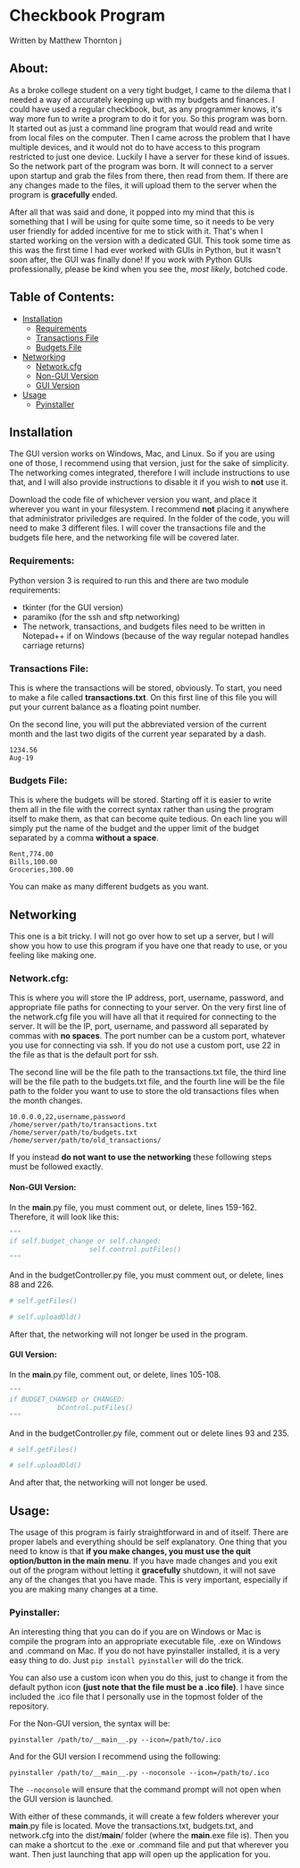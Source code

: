 # Checkbook Program
Written by Matthew Thornton j

## About:
As a broke college student on a very tight budget, I came to the dilema that I needed a way of accurately keeping up with my budgets and finances. I could have used a regular checkbook, but, as any programmer knows, it's way more fun to write a program to do it for you. So this program was born. It started out as just a command line program that would read and write from local files on the computer. Then I came across the problem that I have multiple devices, and it would not do to have access to this program restricted to just one device. Luckily I have a server for these kind of issues. So the network part of the program was born. It will connect to a server upon startup and grab the files from there, then read from them. If there are any changes made to the files, it will upload them to the server when the program is **gracefully** ended. 

After all that was said and done, it popped into my mind that this is something that I will be using for quite some time, so it needs to be very user friendly for added incentive for me to stick with it. That's when I started working on the version with a dedicated GUI. This took some time as this was the first time I had ever worked with GUIs in Python, but it wasn't soon after, the GUI was finally done! If you work with Python GUIs professionally, please be kind when you see the, *most likely*, botched code.

## Table of Contents:
- [Installation](#installation)
  - [Requirements](#requirements)
  - [Transactions File](#transactions)
  - [Budgets File](#budgets)
- [Networking](#networking)
  - [Network.cfg](#networkFile)
  - [Non-GUI Version](#non-gui)
  - [GUI Version](#gui)
- [Usage](#usage)
  - [Pyinstaller](#pyinstaller)

## Installation
The GUI version works on Windows, Mac, and Linux. So if you are using one of those, I recommend using that version, just for the sake of simplicity. The networking comes integrated, therefore I will include instructions to use that, and I will also provide instructions to disable it if you wish to **not** use it.

Download the code file of whichever version you want, and place it wherever you want in your filesystem. I recommend **not** placing it anywhere that administrator priviledges are required. In the folder of the code, you will need to make 3 different files. I will cover the transactions file and the budgets file here, and the networking file will be covered later.

### Requirements:
Python version 3 is required to run this and there are two module requirements:

- tkinter (for the GUI version)
- paramiko (for the ssh and sftp networking)
- The network, transactions, and budgets files need to be written in Notepad++ if on Windows (because of the way regular notepad handles carriage returns)

### Transactions File:<a name="transactions"></a>
This is where the transactions will be stored, obviously. To start, you need to make a file called **transactions.txt**. On this first line of this file you will put your current balance as a floating point number. 

On the second line, you will put the abbreviated version of the current month and the last two digits of the current year separated by a dash.

```
1234.56
Aug-19
```

### Budgets File:<a name="budgets"></a>
This is where the budgets will be stored. Starting off it is easier to write them all in the file with the correct syntax rather than using the program itself to make them, as that can become quite tedious. On each line you will simply put the name of the budget and the upper limit of the budget separated by a comma **without a space**.

```
Rent,774.00
Bills,100.00
Groceries,300.00
```

You can make as many different budgets as you want.

## Networking

This one is a bit tricky. I will not go over how to set up a server, but I will show you how to use this program if you have one that ready to use, or you feeling like making one. 

### Network.cfg:<a name="networkFile"></a>
This is where you will store the IP address, port, username, password, and appropriate file paths for connecting to your server. On the very first line of the network.cfg file you will have all that it required for connecting to the server. It will be the IP, port, username, and password all separated by commas with **no spaces**. The port number can be a custom port, whatever you use for connecting via ssh. If you do not use a custom port, use 22 in the file as that is the default port for ssh.

The second line will be the file path to the transactions.txt file, the third line will be the file path to the budgets.txt file, and the fourth line will be the file path to the folder you want to use to store the old transactions files when the month changes.

```
10.0.0.0,22,username,password
/home/server/path/to/transactions.txt
/home/server/path/to/budgets.txt
/home/server/path/to/old_transactions/
```

If you instead **do not want to use the networking** these following steps must be followed exactly.

#### Non-GUI Version:<a name="non-gui"></a>
In the __main__.py file, you must comment out, or delete, lines 159-162. Therefore, it will look like this:

```python
"""
if self.budget_change or self.changed:
                    self.control.putFiles()
"""
```

And in the budgetController.py file, you must comment out, or delete, lines 88 and 226. 

```python
# self.getFiles()
```

```python
# self.uploadOld()
```

After that, the networking will not longer be used in the program.

#### GUI Version:<a name="gui"></a>
In the __main__.py file, comment out, or delete, lines 105-108. 

```python
"""
if BUDGET_CHANGED or CHANGED:
            bControl.putFiles()
"""
```

And in the budgetController.py file, comment out or delete lines 93 and 235.

```python
# self.getFiles()
```

```python
# self.uploadOld()
```

And after that, the networking will not longer be used.

## Usage:
The usage of this program is fairly straightforward in and of itself. There are proper labels and everything should be self explanatory. One thing that you need to know is that **if you make changes, you must use the quit option/button in the main menu**. If you have made changes and you exit out of the program without letting it **gracefully** shutdown, it will not save any of the changes that you have made. This is very important, especially if you are making many changes at a time.

### Pyinstaller:
An interesting thing that you can do if you are on Windows or Mac is compile the program into an appropriate executable file, .exe on Windows and .command on Mac. If you do not have pyinstaller installed, it is a very easy thing to do. Just `pip install pyinstaller` will do the trick.

You can also use a custom icon when you do this, just to change it from the default python icon **(just note that the file must be a .ico file)**. I have since included the .ico file that I personally use in the topmost folder of the repository.

For the Non-GUI version, the syntax will be:
```
pyinstaller /path/to/__main__.py --icon=/path/to/.ico
```
And for the GUI version I recommend using the following:
```
pyinstaller /path/to/__main__.py --noconsole --icon=/path/to/.ico
```
The `--noconsole` will ensure that the command prompt will not open when the GUI version is launched.

With either of these commands, it will create a few folders wherever your __main__.py file is located. Move the transactions.txt, budgets.txt, and network.cfg into the dist/__main__/ folder (where the __main__.exe file is). Then you can make a shortcut to the .exe or .command file and put that wherever you want. Then just launching that app will open up the application for you.
